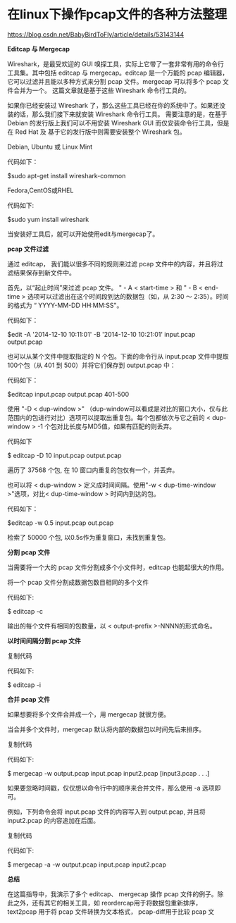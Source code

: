 # **在linux下操作pcap文件的各种方法整理**

https://blog.csdn.net/BabyBirdToFly/article/details/53143144

**Editcap 与 Mergecap**

Wireshark，是最受欢迎的 GUI 嗅探工具，实际上它带了一套非常有用的命令行工具集。其中包括 editcap 与 mergecap。editcap 是一个万能的 pcap 编辑器，它可以过滤并且能以多种方式来分割 pcap 文件。mergecap 可以将多个 pcap 文件合并为一个。 这篇文章就是基于这些 Wireshark 命令行工具的。

如果你已经安装过 Wireshark 了，那么这些工具已经在你的系统中了。如果还没装的话，那么我们接下来就安装 Wireshark 命令行工具。 需要注意的是，在基于 Debian 的发行版上我们可以不用安装 Wireshark GUI 而仅安装命令行工具，但是在 Red Hat 及 基于它的发行版中则需要安装整个 Wireshark 包。

Debian, Ubuntu 或 Linux Mint

代码如下：

$sudo apt-get install wireshark-common

Fedora,CentOS或RHEL

代码如下:

$sudo yum install wireshark

当安装好工具后，就可以开始使用edit与mergecap了。

**pcap 文件过滤**

通过 editcap， 我们能以很多不同的规则来过滤 pcap 文件中的内容，并且将过滤结果保存到新文件中。

首先，以“起止时间”来过滤 pcap 文件。 " - A < start-time > 和 " - B < end-time > 选项可以过滤出在这个时间段到达的数据包（如，从 2:30 ～ 2:35）。时间的格式为 “ YYYY-MM-DD HH:MM:SS"。

代码如下：

$edit -A '2014-12-10 10:11:01' -B '2014-12-10 10:21:01' input.pcap output.pcap

也可以从某个文件中提取指定的 N 个包。下面的命令行从 input.pcap 文件中提取100个包（从 401 到 500）并将它们保存到 output.pcap 中：

代码如下：

$editcap input.pcap output.pcap 401-500

 使用 "-D < dup-window >" （dup-window可以看成是对比的窗口大小，仅与此范围内的包进行对比）选项可以提取出重复包。每个包都依次与它之前的 < dup-window > -1 个包对比长度与MD5值，如果有匹配的则丢弃。

代码如下

$ editcap -D 10 input.pcap output.pcap

遍历了 37568 个包, 在 10 窗口内重复的包仅有一个，并丢弃。

也可以将 < dup-window > 定义成时间间隔。使用"-w < dup-time-window >"选项，对比< dup-time-window > 时间内到达的包。

代码如下：

$editcap -w 0.5 input.pcap out.pcap

检索了 50000 个包, 以0.5s作为重复窗口，未找到重复包。

**分割 pcap 文件**

当需要将一个大的 pcap 文件分割成多个小文件时，editcap 也能起很大的作用。

将一个 pcap 文件分割成数据包数目相同的多个文件

代码如下:

$ editcap -c <packets-per-file> <input-pcap-file> <output-prefix>

输出的每个文件有相同的包数量，以 < output-prefix >-NNNN的形式命名。

**以时间间隔分割 pcap 文件**

  

复制代码

代码如下:

$ editcap -i <seconds-per-file> <input-pcap-file> <output-prefix>

**合并 pcap 文件**

如果想要将多个文件合并成一个，用 mergecap 就很方便。

当合并多个文件时，mergecap 默认将内部的数据包以时间先后来排序。

  

复制代码

代码如下:

$ mergecap -w output.pcap input.pcap input2.pcap [input3.pcap . . .]

如果要忽略时间戳，仅仅想以命令行中的顺序来合并文件，那么使用 -a 选项即可。

例如，下列命令会将 input.pcap 文件的内容写入到 output.pcap, 并且将 input2.pcap 的内容追加在后面。

  

复制代码

代码如下:

$ mergecap -a -w output.pcap input.pcap input2.pcap

**总结**

在这篇指导中，我演示了多个 editcap、 mergecap 操作 pcap 文件的例子。除此之外，还有其它的相关工具，如 reordercap用于将数据包重新排序，text2pcap 用于将 pcap 文件转换为文本格式， pcap-diff用于比较 pcap 文